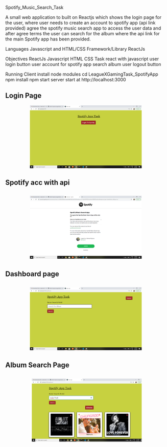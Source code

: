 Spotify_Music_Search_Task

A small web application to built on Reactjs  which shows the login page for the user, where user needs to create an account to spotify app (api link provided) agree the spotify music search app to access the user data and after agree terms the user can search for the album where the api link for the main Spotify app has been provided. 

Languages Javascript and HTML/CSS
Framework/Library ReactJs

Objectives ReactJs Javascript HTML CSS Task 
react with javascript
user login button 
user account for spotify app
search album
user logout button

Running Client
install node modules
cd LeagueXGamingTask_SpotifyApp
npm install
npm start
server start at http://localhost:3000

<h2>Login Page</h2>
<p align="center">
     <img src="https://github.com/Wahid-Mujawar/LeagueXGamingTask_SpotifyApp/blob/master/src/snaps/loginpage.png" width="350px" />
</p>

<h2>Spotify acc with api<h2>
<p align ="center">
     <img src="https://github.com/Wahid-Mujawar/LeagueXGamingTask_SpotifyApp/blob/master/src/snaps/spotifyaccount.png" width="350px" />
</p>     

<h2>Dashboard page<h2>
<p align="center">
     <img src="https://github.com/Wahid-Mujawar/LeagueXGamingTask_SpotifyApp/blob/master/src/snaps/dashboard.png" width="350px" />
</p>

<h2>Album Search Page<h2>
<p align="center">
     <img src="https://github.com/Wahid-Mujawar/LeagueXGamingTask_SpotifyApp/blob/master/src/snaps/albumsearch.png" width="350px" />
</p>
